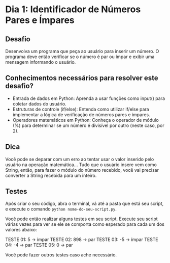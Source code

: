 # Dia 1: Identificador de Números Pares e Ímpares

## Desafio

Desenvolva um programa que peça ao usuário para inserir um número. O programa deve então verificar se o número é par ou ímpar e exibir uma mensagem informando o usuário.

## Conhecimentos necessários para resolver este desafio?

- Entrada de dados em Python: Aprenda a usar funções como input() para coletar dados do usuário.
- Estruturas de controle (if/else): Entenda como utilizar if/else para implementar a lógica de verificação de números pares e ímpares.
- Operadores matemáticos em Python: Conheça o operador de módulo (%) para determinar se um número é divisível por outro (neste caso, por 2).

## Dica

Você pode se deparar com um erro ao tentar usar o valor inserido pelo usuário na operação matemática... Tudo que o usuário insere vem como String, então, para fazer o módulo do número recebido, você vai precisar converter a String recebida para um inteiro.

## Testes

Após criar o seu código, abra o terminal, vá até a pasta que está seu script, e execute o comando `python nome-do-seu-script.py`.

Você pode então realizar alguns testes em seu script. Execute seu script várias vezes para ver se ele se comporta como esperado para cada um dos valores abaixo:

TESTE 01: 5 -> ímpar 
TESTE 02: 898 -> par
TESTE 03: -5 -> ímpar
TESTE 04: -4 -> par
TESTE 05: 0 -> par

Você pode fazer outros testes caso ache necessário.